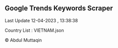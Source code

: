 

## Google Trends Keywords Scraper 
 
Last Update 12-04-2023 , 13:38:38

Country List :
VIETNAM.json



© Abdul Muttaqin 
